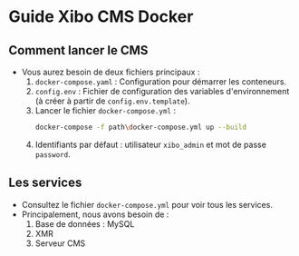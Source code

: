 # Guide Xibo CMS Docker

## **Comment lancer le CMS**
- Vous aurez besoin de deux fichiers principaux :
  1. `docker-compose.yaml` : Configuration pour démarrer les conteneurs.
  2. `config.env` : Fichier de configuration des variables d'environnement (à créer à partir de `config.env.template`).
  3. Lancer le fichier `docker-compose.yml` :
     ```sh
     docker-compose -f path\docker-compose.yml up --build
     ```
  4. Identifiants par défaut : utilisateur `xibo_admin` et mot de passe `password`.

## **Les services**
- Consultez le fichier `docker-compose.yml` pour voir tous les services.
- Principalement, nous avons besoin de :
  1. Base de données : MySQL
  2. XMR
  3. Serveur CMS

